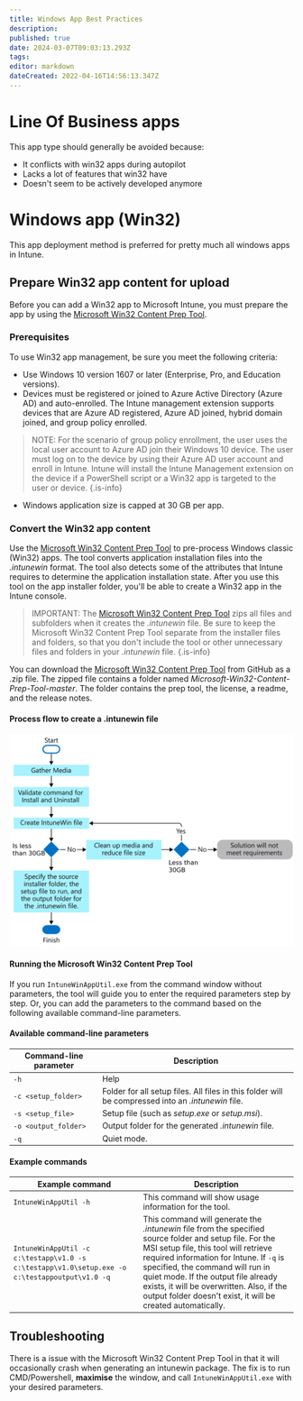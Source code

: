 ```yaml
---
title: Windows App Best Practices
description: 
published: true
date: 2024-03-07T09:03:13.293Z
tags: 
editor: markdown
dateCreated: 2022-04-16T14:56:13.347Z
---
```


# Line Of Business apps
This app type should generally be avoided because:

- It conflicts with win32 apps during autopilot 
- Lacks a lot of features that win32 have
- Doesn't seem to be actively developed anymore

# Windows app (Win32) 
This app deployment method is preferred for pretty much all windows apps in Intune.

## Prepare Win32 app content for upload

Before you can add a Win32 app to Microsoft Intune, you must prepare the app by using the [Microsoft Win32 Content Prep Tool](https://go.microsoft.com/fwlink/?linkid=2065730).

### Prerequisites

To use Win32 app management, be sure you meet the following criteria:

- Use Windows 10 version 1607 or later (Enterprise, Pro, and Education versions).
- Devices must be registered or joined to Azure Active Directory (Azure AD) and auto-enrolled. The Intune management extension supports devices that are Azure AD registered, Azure AD joined, hybrid domain joined, and group policy enrolled. 

> NOTE: For the scenario of group policy enrollment, the user uses the local user account to Azure AD join their Windows 10 device. The user must log on to the device by using their Azure AD user account and enroll in Intune. Intune will install the Intune Management extension on the device if a PowerShell script or a Win32 app is targeted to the user or device.
{.is-info}


- Windows application size is capped at 30 GB per app.

### Convert the Win32 app content

Use the [Microsoft Win32 Content Prep Tool](https://go.microsoft.com/fwlink/?linkid=2065730) to pre-process Windows classic (Win32) apps. The tool converts application installation files into the *.intunewin* format. The tool also detects some of the attributes that Intune requires to determine the application installation state. After you use this tool on the app installer folder, you'll be able to create a Win32 app in the Intune console.

> IMPORTANT: The [Microsoft Win32 Content Prep Tool](https://go.microsoft.com/fwlink/?linkid=2065730) zips all files and subfolders when it creates the *.intunewin* file. Be sure to keep the Microsoft Win32 Content Prep Tool separate from the installer files and folders, so that you don't include the tool or other unnecessary files and folders in your *.intunewin* file.
{.is-info}



You can download the [Microsoft Win32 Content Prep Tool](https://go.microsoft.com/fwlink/?linkid=2065730) from GitHub as a .zip file. The zipped file contains a folder named *Microsoft-Win32-Content-Prep-Tool-master*. The folder contains the prep tool, the license, a readme, and the release notes. 

#### Process flow to create a .intunewin file

   ![win32wrkflw.png](/intune/win32wrkflw.png)

#### Running the Microsoft Win32 Content Prep Tool

If you run `IntuneWinAppUtil.exe` from the command window without parameters, the tool will guide you to enter the required parameters step by step. Or, you can add the parameters to the command based on the following available command-line parameters.

#### Available command-line parameters 

|    **Command-line   parameter**    |    **Description**    |
|--------------------------------|------------------------------------------------------------|
|    `-h`     |    Help    |
|    `-c <setup_folder>`     |    Folder for all setup files. All files in this folder will be compressed into an *.intunewin* file.    |
|    `-s <setup_file>`     |    Setup file (such as *setup.exe* or *setup.msi*).    |
|    `-o <output_folder>`     |    Output folder for the generated *.intunewin* file.    |
|    `-q`       |    Quiet mode.    |


#### Example commands

|    **Example command**    |    **Description**    |
|-------------------------------------------------------------------------------------------|----------------------------------------------------------------------------------------------------------------------------------------------------------------------------------------------------------------------------------------------------------------------------------------------------------------------------------------------------------------------------------------------------|
|    `IntuneWinAppUtil -h`    |    This command will show usage information for the tool.    |
|    `IntuneWinAppUtil -c c:\testapp\v1.0 -s c:\testapp\v1.0\setup.exe -o c:\testappoutput\v1.0 -q`    |    This command will generate the *.intunewin* file from the specified source folder and setup file. For the MSI setup file, this tool will retrieve required information for Intune. If `-q` is specified, the command will run in quiet mode. If the output file already exists, it will be overwritten. Also, if the output folder doesn't exist, it will be created automatically.    |

## Troubleshooting
There is a issue with the Microsoft Win32 Content Prep Tool in that it will occasionally crash when generating an intunewin package. The fix is to run CMD/Powershell, **maximise** the window, and call `IntuneWinAppUtil.exe` with your desired parameters.
